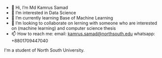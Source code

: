 - 👋 Hi, I’m Md Kamrus Samad
- 👀 I’m interested in Data Science
- 🌱 I’m currently learning Base of Machine Learning
- 💞️ I’m looking to collaborate on lerning with someone who are interested on (machine learning) and computer science thesis
- 📫 How to reach me:
              email: kamrus.samad@northsouth.edu
              whatsapp: +8801709447040

I'm a student of North South University.  
